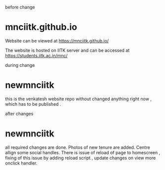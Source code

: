 before change

# mnciitk.github.io

Website can be viewed at https://mnciitk.github.io/

The website is hosted on IITK server and can be accessed at https://students.iitk.ac.in/mnc/

during change

# newmnciitk

this is the venkatesh website repo without changed anything right now , which has to be published .

after changes 
# newmnciitk
all required changes are done.
Photos of new tenure are added.
Centre allign some social handles.
There is issue of reload of page to homescreen , fixing of this issue by adding reload script , update changes on view more onclick handler.
